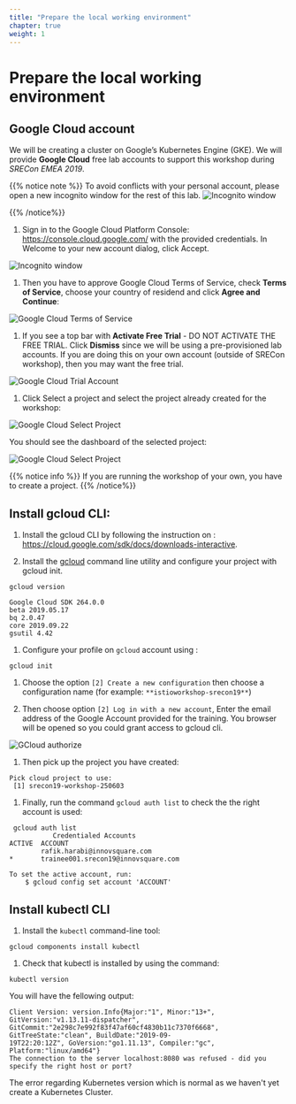 ```yaml
---
title: "Prepare the local working environment"
chapter: true
weight: 1
---
```

# Prepare the local working environment
<!-- **Duration**: 5:00 -->

## Google Cloud account
We will be creating a cluster on Google’s Kubernetes Engine (GKE). We will provide **Google Cloud** free lab accounts to support this workshop during _SRECon EMEA 2019_.

{{% notice note %}}
To avoid conflicts with your personal account, please open a new incognito window for the rest of this lab.
![Incognito window](/images/incognito-window.png?width=10pc)
<!-- <img src="/images/incognito-window.png" alt="Incognito window"
	title="Incognito windown" width="147" height="111" /> -->
{{% /notice%}}


1. Sign in to the Google Cloud Platform Console: https://console.cloud.google.com/ with the provided credentials. In Welcome to your new account dialog, click Accept.

![Incognito window](/images/google-consent.png?width=30pc)

1. Then you have to approve Google Cloud Terms of Service, check **Terms of Service**, choose your country of residend and click **Agree and Continue**:

![Google Cloud Terms of Service](/images/googlecloud-terms.png?width=30pc)

1. If you see a top bar with **Activate Free Trial** - DO NOT ACTIVATE THE FREE TRIAL. Click **Dismiss** since we will be using a pre-provisioned lab accounts. If you are doing this on your own account (outside of SRECon workshop), then you may want the free trial.

![Google Cloud Trial Account](/images/googlecloud-trialaccount.png?width=50pc)

1. Click Select a project and select the project already created for the workshop:

![Google Cloud Select Project](/images/googlecloud-selectproject.png?width=50pc)

You should see the dashboard of the selected project:

![Google Cloud Select Project](/images/googlecloud-projectdashboard.png?width=50pc)

{{% notice info %}}
If you are running the workshop of your own, you have to create a project.
{{% /notice%}}


<!-- ## Google Cloud Shell
We could do most of the work from the [Google Cloud Shell](https://cloud.google.com/developer-shell/#how_do_i_get_started), a command line environment running in the Cloud. This Debian-based virtual machine is loaded with all the development tools you’ll need (docker, gcloud, kubectl and others) and offers a persistent 5GB home directory. Open the Google Cloud Shell by clicking on the icon on the top right of the screen:
![Google Cloud Shell](/images/googlecloud-shell.png?width=50pc)

1. When prompted, click Start Cloud Shell:

![Google Cloud Start Shell](/images/googlecloud-startshell.png?width=50pc)

Wait a couple of minutes when the shell machine being provisioned, you should see the shell prompt at the bottom of the window:
![Google Cloud Start Shell](/images/googlecloud-shellwindow.png?width=50pc)

{{% notice info %}}
When you run gcloud on your own machine, the config settings will be persisted across sessions.  But in Cloud Shell, you will need to set this for every new session / reconnection.
{{% /notice%}}

1. enable **Boost Mode** for Cloud Shell:

![Google Cloud Start Shell](/images/googlecloud-shellboostmode.png?width=30pc)

{{% notice tip %}}
Enable **Boost Mode** upgrades the shell instance from **g1-small** to **n1-standard-1**  which double the compute resources of the machine for the next 24 hours.
{{% /notice%}} -->

## Install gcloud CLI:

1. Install the gcloud CLI by following the instruction on : https://cloud.google.com/sdk/docs/downloads-interactive.

1. Install the [gcloud](https://cloud.google.com/sdk/docs/downloads-interactive) command line utility and configure your project with gcloud init.

```shell
gcloud version
```

```
Google Cloud SDK 264.0.0
beta 2019.05.17
bq 2.0.47
core 2019.09.22
gsutil 4.42
```

<!-- 1. Execute `init` command and fellow the instructions to to configure your account:

```shell
gcloud init
```

1. Check gcloud is installed:

```shell
gcloud auth list
```

1. if you you have already  gcloud cli installed, just add the training account as following: -->

1. Configure your profile on `gcloud` account using :

```shell
gcloud init
```
1. Choose the option `[2] Create a new configuration` then choose a configuration name (for example: `**istioworkshop-srecon19**`)

1. Then choose option `[2] Log in with a new account`, Enter the email address of the Google Account provided for the training. You browser will be opened so you could grant access to gcloud cli.

![GCloud authorize](/images/gcloud-authorize.png?width=30pc)

1. Then pick up the project you have created:
```
Pick cloud project to use:
 [1] srecon19-workshop-250603
 ```


1. Finally, run the command `gcloud auth list` to check the the right account is used:

```shell
 gcloud auth list
           Credentialed Accounts
ACTIVE  ACCOUNT
        rafik.harabi@innovsquare.com
*       trainee001.srecon19@innovsquare.com

To set the active account, run:
    $ gcloud config set account 'ACCOUNT'
```


## Install kubectl CLI

1. Install the `kubectl` command-line tool:

```shell
gcloud components install kubectl
```

1. Check that kubectl is installed by using the command:

```
kubectl version
```
You will have the fellowing output:

```
Client Version: version.Info{Major:"1", Minor:"13+", GitVersion:"v1.13.11-dispatcher", GitCommit:"2e298c7e992f83f47af60cf4830b11c7370f6668", GitTreeState:"clean", BuildDate:"2019-09-
19T22:20:12Z", GoVersion:"go1.11.13", Compiler:"gc", Platform:"linux/amd64"}
The connection to the server localhost:8080 was refused - did you specify the right host or port?
```

The error regarding Kubernetes version which is normal as we haven't yet create a Kubernetes Cluster.

